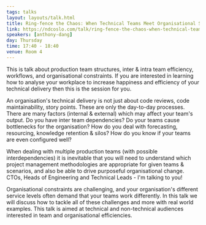 ```yaml
---
tags: talks
layout: layouts/talk.html
title: Ring-fence the Chaos: When Technical Teams Meet Organisational Systems
link: https://ndcoslo.com/talk/ring-fence-the-chaos-when-technical-teams-meet-organisational-systems/
speakers: [anthony-dang]
day: Thursday
time: 17:40 - 18:40
venue: Room 4
---
```

This is talk about production team structures, inter & intra team efficiency, workflows, and organisational constraints. If you are interested in learning how to analyse your workplace to increase happiness and efficiency of your technical delivery then this is the session for you.

An organisation's technical delivery is not just about code reviews, code maintainability, story points. These are only the day-to-day processes. There are many factors (internal & external) which may affect your team's output. Do you have inter team dependencies? Do your teams cause bottlenecks for the organisation? How do you deal with forecasting, resourcing, knowledge retention & silos? How do you know if your teams are even configured well?

When dealing with multiple production teams (with possible interdependencies) it is inevitable that you will need to understand which project management methodologies are appropriate for given teams & scenarios, and also be able to drive purposeful organisational change. CTOs, Heads of Engineering and Technical Leads - I'm talking to you!

Organisational constraints are challenging, and your organisation's different service levels often demand that your teams work differently. In this talk we will discuss how to tackle all of these challenges and more with real world examples. This talk is aimed at technical and non-technical audiences interested in team and organisational efficiencies.